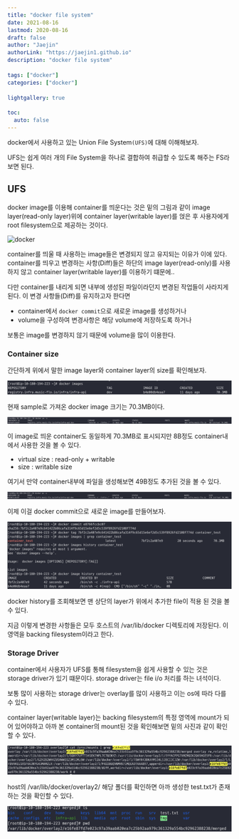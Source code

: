 ```yaml
---
title: "docker file system"
date: 2021-08-16
lastmod: 2020-08-16
draft: false
author: "Jaejin"
authorLink: "https://jaejin1.github.io"
description: "docker file system"

tags: ["docker"]
categories: ["docker"]

lightgallery: true

toc:
  auto: false
---
```


docker에서 사용하고 있는 Union File System`(UFS)`에 대해 이해해보자.

UFS는 쉽게 여러 개의 File System을 하나로 결합하여 취급할 수 있도록 해주는 FS라 보면 된다.

<!--more-->

## UFS

docker image를 이용해 container를 띄운다는 것은 밑의 그림과 같이 image layer(read-only layer)위에 container layer(writable layer)를 얹은 후 사용자에게 root filesystem으로 제공하는 것이다. 

![docker](https://docs.docker.com/storage/storagedriver/images/sharing-layers.jpg)


container를 띄울 때 사용하는 image들은 변경되지 않고 유지되는 이유가 이에 있다. container를 띄우고 변경하는 사항(Diff)들은 하단의 image layer(read-only)를 사용하지 않고 container layer(writable layer)를 이용하기 떄문에..

다만 container를 내리게 되면 내부에 생성된 파일이라던지 변경된 작업들이 사라지게 된다. 이 변경 사항들(Diff)를 유지하고자 한다면 

* container에서 `docker commit`으로 새로운 image를 생성하거나
* volume을 구성하여 변경사항은 해당 volume에 저장하도록 하거나

보통은 image를 변경하지 않기 때문에 volume을 많이 이용한다.

### Container size

간단하게 위에서 말한 image layer와 container layer의 size를 확인해보자.

![image-size](image-size.png "image-size")

현재 sample로 가져온 docker image 크기는 70.3MB이다.

![container-size](container-size.png "container-size")

이 image로 띄운 container도 동일하게 70.3MB로 표시되지만 8B정도 container내에서 사용한 것을 볼 수 있다.

* virtual size : read-only + writable 
* size : writable size

여기서 만약 container내부에 파일을 생성해보면 49B정도 추가된 것을 볼 수 있다.

![container-size-file](container-size-file.png "container-size")

이제 이걸 docker commit으로 새로운 image를 만들어보자.

![docker-commit](docker-commit.png "docker-commit")

docker history를 조회해보면 맨 상단의 layer가 위에서 추가한 file이 적용 된 것을 볼 수 있다.

지금 이렇게 변경한 사항들은 모두 호스트의 /var/lib/docker 디렉토리에 저장된다. 이 영역을 backing filesystem이라고 한다.

### Storage Driver

container에서 사용자가 UFS를 통해 filesystem을 쉽게 사용할 수 있는 것은 storage driver가 있기 떄문이다. 
storage driver는 file i/o 처리를 하는 녀석이다.

보통 많이 사용하는 storage driver는 overlay를 많이 사용하고 이는 os에 따라 다를 수 있다.

container layer(writable layer)는 backing filesystem의 특정 영역에 mount가 되어 있어야하고 아까 본 container의 mount된 것을 확인해보면 밑의 사진과 같이 확인 할 수 있다. 

![mounts](mounts.png "mounts")

host의 /var/lib/docker/overlay2/ 해당 폴더를 확인하면 아까 생성한 test.txt가 존재하는 것을 확인할 수 있다.

![overlay](overlay.png "overlay")

